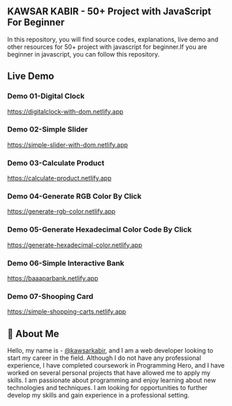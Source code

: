 ## KAWSAR KABIR - 50+ Project with JavaScript For Beginner 

In this repository, you will find source codes, explanations, live demo and other resources for 50+ project with javascript for beginner.If you are beginner in javascript, you can follow this repository.

## Live Demo
### Demo 01-Digital Clock
https://digitalclock-with-dom.netlify.app
### Demo 02-Simple Slider
https://simple-slider-with-dom.netlify.app
### Demo 03-Calculate Product
https://calculate-product.netlify.app
### Demo 04-Generate RGB Color By Click
https://generate-rgb-color.netlify.app
### Demo 05-Generate Hexadecimal Color Code By Click
https://generate-hexadecimal-color.netlify.app
### Demo 06-Simple Interactive Bank
https://baaaparbank.netlify.app
### Demo 07-Shooping Card
https://simple-shopping-carts.netlify.app
 


## 🚀 About Me
Hello, my name is - [@kawsarkabir](https://www.linkedin.com/in/kawsarkabir), and I am a web developer looking to start my career in the field. Although I do not have any professional experience, I have completed coursework in Programming Hero, and I have worked on several personal projects that have allowed me to apply my skills. I am passionate about programming and enjoy learning about new technologies and techniques. I am looking for opportunities to further develop my skills and gain experience in a professional setting.

